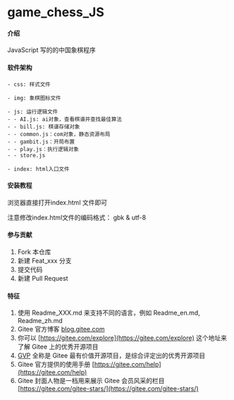 # game_chess_JS

#### 介绍
JavaScript 写的的中国象棋程序

#### 软件架构
```
- css: 样式文件

- img: 象棋图标文件

- js: 运行逻辑文件 
- - AI.js: ai对象，查看棋谱并查找最佳算法
- - bill.js: 棋谱存储对象
- - common.js：com对象，静态资源布局
- - gambit.js：开局布置
- - play.js：执行逻辑对象
- - store.js

- index: html入口文件
```
#### 安装教程

浏览器直接打开index.html 文件即可

注意修改index.html文件的编码格式： gbk & utf-8


#### 参与贡献

1.  Fork 本仓库
2.  新建 Feat_xxx 分支
3.  提交代码
4.  新建 Pull Request


#### 特征

1.  使用 Readme\_XXX.md 来支持不同的语言，例如 Readme\_en.md, Readme\_zh.md
2.  Gitee 官方博客 [blog.gitee.com](https://blog.gitee.com)
3.  你可以 [https://gitee.com/explore](https://gitee.com/explore) 这个地址来了解 Gitee 上的优秀开源项目
4.  [GVP](https://gitee.com/gvp) 全称是 Gitee 最有价值开源项目，是综合评定出的优秀开源项目
5.  Gitee 官方提供的使用手册 [https://gitee.com/help](https://gitee.com/help)
6.  Gitee 封面人物是一档用来展示 Gitee 会员风采的栏目 [https://gitee.com/gitee-stars/](https://gitee.com/gitee-stars/)
